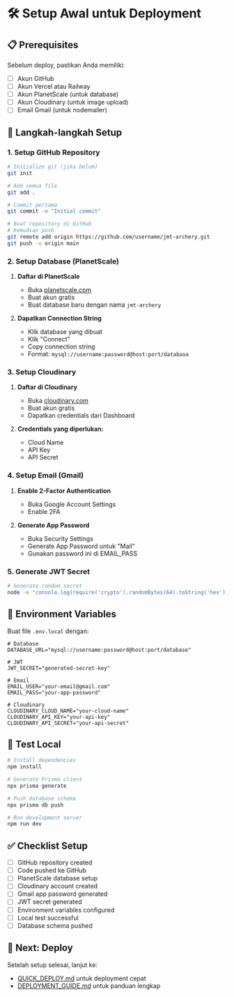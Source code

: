 # 🛠️ Setup Awal untuk Deployment

## 📋 Prerequisites

Sebelum deploy, pastikan Anda memiliki:

- [ ] Akun GitHub
- [ ] Akun Vercel atau Railway
- [ ] Akun PlanetScale (untuk database)
- [ ] Akun Cloudinary (untuk image upload)
- [ ] Email Gmail (untuk nodemailer)

## 🚀 Langkah-langkah Setup

### 1. Setup GitHub Repository

```bash
# Initialize git (jika belum)
git init

# Add semua file
git add .

# Commit pertama
git commit -m "Initial commit"

# Buat repository di GitHub
# Kemudian push
git remote add origin https://github.com/username/jmt-archery.git
git push -u origin main
```

### 2. Setup Database (PlanetScale)

1. **Daftar di PlanetScale**
   - Buka [planetscale.com](https://planetscale.com)
   - Buat akun gratis
   - Buat database baru dengan nama `jmt-archery`

2. **Dapatkan Connection String**
   - Klik database yang dibuat
   - Klik "Connect"
   - Copy connection string
   - Format: `mysql://username:password@host:port/database`

### 3. Setup Cloudinary

1. **Daftar di Cloudinary**
   - Buka [cloudinary.com](https://cloudinary.com)
   - Buat akun gratis
   - Dapatkan credentials dari Dashboard

2. **Credentials yang diperlukan:**
   - Cloud Name
   - API Key
   - API Secret

### 4. Setup Email (Gmail)

1. **Enable 2-Factor Authentication**
   - Buka Google Account Settings
   - Enable 2FA

2. **Generate App Password**
   - Buka Security Settings
   - Generate App Password untuk "Mail"
   - Gunakan password ini di EMAIL_PASS

### 5. Generate JWT Secret

```bash
# Generate random secret
node -e "console.log(require('crypto').randomBytes(64).toString('hex'))"
```

## 🔧 Environment Variables

Buat file `.env.local` dengan:

```env
# Database
DATABASE_URL="mysql://username:password@host:port/database"

# JWT
JWT_SECRET="generated-secret-key"

# Email
EMAIL_USER="your-email@gmail.com"
EMAIL_PASS="your-app-password"

# Cloudinary
CLOUDINARY_CLOUD_NAME="your-cloud-name"
CLOUDINARY_API_KEY="your-api-key"
CLOUDINARY_API_SECRET="your-api-secret"
```

## 🧪 Test Local

```bash
# Install dependencies
npm install

# Generate Prisma client
npx prisma generate

# Push database schema
npx prisma db push

# Run development server
npm run dev
```

## ✅ Checklist Setup

- [ ] GitHub repository created
- [ ] Code pushed ke GitHub
- [ ] PlanetScale database setup
- [ ] Cloudinary account created
- [ ] Gmail app password generated
- [ ] JWT secret generated
- [ ] Environment variables configured
- [ ] Local test successful
- [ ] Database schema pushed

## 🎯 Next: Deploy

Setelah setup selesai, lanjut ke:
- [QUICK_DEPLOY.md](./QUICK_DEPLOY.md) untuk deployment cepat
- [DEPLOYMENT_GUIDE.md](./DEPLOYMENT_GUIDE.md) untuk panduan lengkap 